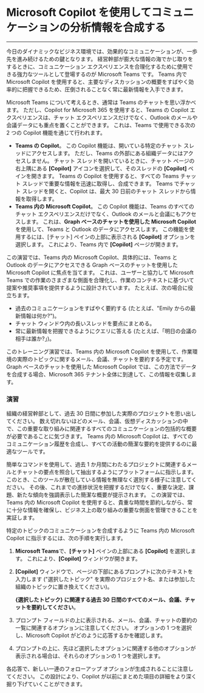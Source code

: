 
# Microsoft Copilot を使用してコミュニケーションの分析情報を合成する
---
今日のダイナミックなビジネス環境では、効果的なコミュニケーションが、一歩先を進み続けるための鍵となります。 経営幹部が膨大な情報の海でかじ取りをするときに、コミュニケーション エクスペリエンスを合理化するために使用できる強力なツールとして登場するのが Microsoft Teams です。 Teams 内で Microsoft Copilot を使用すると、主要なディスカッションの概要をすばやく効率的に把握できるため、圧倒されることなく常に最新情報を入手できます。

Microsoft Teams について考えるとき、通常は Teams のチャットを思い浮かべます。 ただし、Copilot for Microsoft 365 を使用すると、Teams の Copilot エクスペリエンスは、チャット エクスペリエンスだけでなく、Outlook のメールや会議データにも重点を置くことができます。 これは、Teams で使用できる次の 2 つの Copilot 機能を通じて行われます。

 -  **Teams の Copilot**。 この Copilot 機能は、開いている特定のチャット スレッドにアクセスします。 ただし、Teams の外部にある組織データにはアクセスしません。 チャット スレッドを開いているときに、チャット ページの右上隅にある **[Copilot]** アイコンを選択して、そのスレッドの **[Copilot]** ペインを開きます。 Teams の Copilot を使用すると、すべての Teams チャット スレッドで重要な情報を迅速に取得し、合成できます。 Teams でチャット スレッドを開くと、Copilot は、最大 30 日前のチャット スレッドから情報を取得します。
 -  **Teams 内の Microsoft Copilot**。 この Copilot 機能は、Teams のすべてのチャット エクスペリエンスだけでなく、Outlook のメールと会議にもアクセスします。 これは、**Graph ベースのチャットを使用した Microsoft Copilot** を使用して、Teams と Outlook のデータにアクセスします。 この機能を使用するには、[チャット] ペインの上部に表示される **[Copilot]** オプションを選択します。 これにより、Teams 内で **[Copilot]** ページが開きます。

この演習では、Teams 内の Microsoft Copilot、具体的には、Teams と Outlook のデータにアクセスできる Graph ベースのチャットを使用した Microsoft Copilot に焦点を当てます。 これは、ユーザーと協力して Microsoft Teams での作業のさまざまな側面を合理化し、作業のコンテキストに基づいて提案や推奨事項を提供するように設計されています。 たとえば、次の場合に役立ちます。

 -  過去のコミュニケーションをすばやく要約する (たとえば、"Emily からの最新情報は何か?")。
 -  チャット ウィンドウ内の長いスレッドを要点にまとめる。
 -  常に最新情報を把握できるようにクエリに答える (たとえば、「明日の会議の相手は誰か?」)。

このトレーニング演習では、Teams 内の Microsoft Copilot を使用して、作業環境の実際のトピックに関するメール、会議、チャットを要約する予定です。 Graph ベースのチャットを使用した Microsoft Copilot では、この方法でデータを合成する場合、Microsoft 365 テナント全体に到達して、この情報を収集します。<br>

### 演習

組織の経営幹部として、過去 30 日間に参加した実際のプロジェクトを思い出してください。 数え切れないほどのメール、会議、仮想ディスカッションの中で、この重要な取り組みに関連するすべてのコミュニケーションの包括的な概要が必要であることに気づきます。 Teams 内の Microsoft Copilot は、すべてのコミュニケーション履歴を合成し、すべての活動の簡潔な要約を提供するのに最適なツールです。

簡単なコマンドを使用して、過去 1 か月間にわたるプロジェクトに関連するメールとチャットの要点を照合して抽出するようにプラットフォームに指示します。 このとき、このツールが散在している情報を無理なく選別する様子に注意してください。 その後、これまでの進捗状況を把握するだけでなく、重要な決定、課題、新たな傾向を強調表示した簡潔な概要が提示されます。 この演習では、Teams 内の Microsoft Copilot を使用すると、貴重な時間を節約しながら、常に十分な情報を確保し、ビジネス上の取り組みの重要な側面を管理できることを実証します。

特定のトピックのコミュニケーションを合成するように Teams 内の Microsoft Copilot に指示するには、次の手順を実行します。<br>

1.  **Microsoft Teams**で、**[チャット]** ペインの上部にある **[Copilot]** を選択します。 これにより、**[Copilot]** ウィンドウが開きます。
2.  **[Copilot]** ウィンドウで、ページの下部にあるプロンプトに次のテキストを入力します ("選択したトピック" を実際のプロジェクト名、または参加した組織のトピックに置き換えてください)。
    
    **\{選択したトピック\} に関連する過去 30 日間のすべてのメール、会議、チャットを要約してください**。
3.  プロンプト フィールドの上に表示される、メール、会議、チャットの要約の一覧に関連するオプションに注意してください。 オプションの 1 つを選択し、Microsoft Copilot がどのように応答するかを確認します。
4.  プロンプトの上に、先ほど選択したオプションに関連する他のオプションが表示される場合は、それらのオプションの 1 つを選択します。

各応答で、新しい一連のフォローアップ オプションが生成されることに注意してください。 この設計により、Copilot が以前にまとめた項目の詳細をより深く掘り下げていくことができます。
